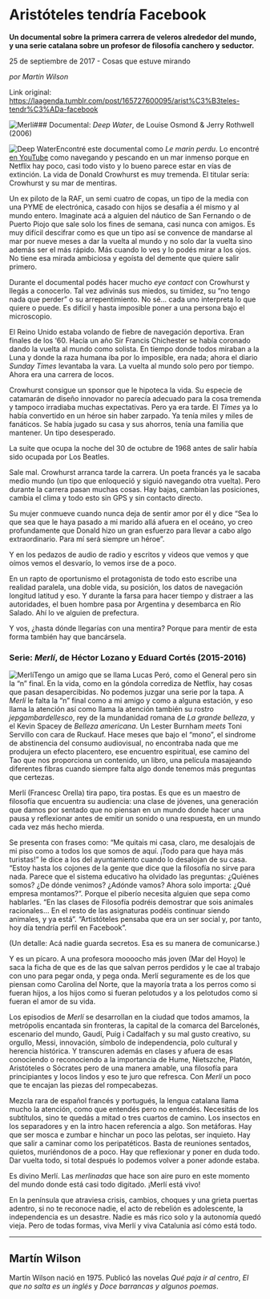 # Aristóteles tendría Facebook

**Un documental sobre la primera carrera de veleros alrededor del mundo, y una serie catalana sobre un profesor de filosofía canchero y seductor.**

25 de septiembre de 2017 - Cosas que estuve mirando

_por Martín Wilson_

Link original: https://laagenda.tumblr.com/post/165727600095/arist%C3%B3teles-tendr%C3%ADa-facebook

![Merlí](https://64.media.tumblr.com/68dd60a4fbcbeab555d83d23d9721773/tumblr_inline_pk0pdosqTF1t6q87u_500.jpg)### Documental: *Deep Water*, de Louise Osmond & Jerry Rothwell (2006)

![Deep Water](https://64.media.tumblr.com/5b1c4348320ee8cc7fe8bab6c75d3de4/tumblr_inline_pk0pdo8ZRc1t6q87u_400.jpg)Encontré este documental como *Le marin perdu*. Lo encontré [en YouTube](https://youtu.be/jILxbWupWLg) como navegando y pescando en un mar inmenso porque en Netflix hay poco, casi todo visto y lo bueno parece estar en vías de extinción.
La vida de Donald Crowhurst es muy tremenda. El titular sería: Crowhurst y su mar de mentiras.

Un ex piloto de la RAF, un semi cuatro de copas, un tipo de la media con una PYME de electrónica, casado con hijos se desafía a él mismo y al mundo entero. Imaginate acá a alguien del náutico de San Fernando o de Puerto Piojo que sale solo los fines de semana, casi nunca con amigos. Es muy difícil descifrar como es que un tipo así se convence de mandarse al mar por nueve meses a dar la vuelta al mundo y no solo dar la vuelta sino además ser el más rápido. Más cuando lo ves y lo podés mirar a los ojos. No tiene esa mirada ambiciosa y egoísta del demente que quiere salir primero. 

Durante el documental podés hacer mucho *eye contact* con Crowhurst y llegás a conocerlo. Tal vez adivinás sus miedos, su timidez, su “no tengo nada que perder” o su arrepentimiento. No sé… cada uno interpreta lo que quiere o puede. Es difícil y hasta imposible poner a una persona bajo el microscopio.

El Reino Unido estaba volando de fiebre de navegación deportiva. Eran finales de los ‘60. Hacía un año Sir Francis Chichester se había coronado dando la vuelta al mundo como solista. En tiempo donde todos miraban a la Luna y donde la raza humana iba por lo imposible, era nada; ahora el diario *Sunday Times* levantaba la vara. La vuelta al mundo solo pero por tiempo. Ahora era una carrera de locos.

Crowhurst consigue un sponsor que le hipoteca la vida. Su especie de catamarán de diseño innovador no parecía adecuado para la cosa tremenda y tampoco irradiaba muchas expectativas. Pero ya era tarde. El *Times* ya lo había convertido en un héroe sin haber zarpado. Ya tenía miles y miles de fanáticos. Se había jugado su casa y sus ahorros, tenía una familia que mantener. Un tipo desesperado.

La suite que ocupa la noche del 30 de octubre de 1968 antes de salir había sido ocupada por Los Beatles. 

Sale mal. Crowhurst arranca tarde la carrera. Un poeta francés ya le sacaba medio mundo (un tipo que enloqueció y siguió navegando otra vuelta). Pero durante la carrera pasan muchas cosas. Hay bajas, cambian las posiciones, cambia el clima y todo esto sin GPS y sin contacto directo.

Su mujer conmueve cuando nunca deja de sentir amor por él y dice “Sea lo que sea que le haya pasado a mi marido allá afuera en el oceáno, yo creo profundamente que Donald hizo un gran esfuerzo para llevar a cabo algo extraordinario. Para mí será siempre un héroe”.

Y en los pedazos de audio de radio y escritos y videos que vemos y que oímos vemos el desvarío, lo vemos irse de a poco.

En un rapto de oportunismo el protagonista de todo esto escribe una realidad paralela, una doble vida, su posición, los datos de navegación longitud latitud y eso. Y durante la farsa para hacer tiempo y distraer a las autoridades, el buen hombre pasa por Argentina y desembarca en Río Salado. Ahí lo ve alguien de prefectura.

Y vos, ¿hasta dónde llegarías con una mentira? Porque para mentir de esta forma también hay que bancársela.

### Serie: *Merlí*, de Héctor Lozano y Eduard Cortés (2015-2016)

![Merlí](https://64.media.tumblr.com/68dd60a4fbcbeab555d83d23d9721773/tumblr_inline_pk0pdosqTF1t6q87u_400.jpg)Tengo un amigo que se llama Lucas Peró, como el General pero sin la “n” final. En la vida, como en la góndola corrediza de Netflix, hay cosas que pasan desapercibidas. No podemos juzgar una serie por la tapa. A *Merlí* le falta la “n” final como a mi amigo y como a alguna estación, y eso llama la atención así como llama la atención también su rostro *jepgambardellesco*, rey de la mundanidad romana de *La grande belleza*, y el Kevin Spacey de *Belleza americana*. Un Lester Burnham *meets* Toni Servillo con cara de Ruckauf. Hace meses que bajo el “mono”, el sindrome de abstinencia del consumo audiovisual, no encontraba nada que me produjera un efecto placentero, ese encuentro espiritual, ese camino del Tao que nos proporciona un contenido, un libro, una película masajeando diferentes fibras cuando siempre falta algo donde tenemos más preguntas que certezas.

Merlí (Francesc Orella) tira papo, tira postas. Es que es un maestro de filosofía que encuentra su audiencia: una clase de jóvenes, una generación que damos por sentado que no piensan en un mundo donde hacer una pausa y reflexionar antes de emitir un sonido o una respuesta, en un mundo cada vez más hecho mierda.

Se presenta con frases como: “Me quitais mi casa, claro, me desalojais de mi piso como a todos los que somos de aquí. ¡Todo para que haya más turistas!” le dice a los del ayuntamiento cuando lo desalojan de su casa. “Estoy hasta los cojones de la gente que dice que la filosofía no sirve para nada. Parece que el sistema educativo ha olvidado las preguntas: ¿Quiénes somos? ¿De dónde venimos? ¿Adónde vamos? Ahora solo importa: ¿Qué empresa montamos?”. Porque el piberío necesita alguien que sepa como hablarles. “En las clases de Filosofía podréis demostrar que sois animales racionales… En el resto de las asignaturas podéis continuar siendo animales, y ya está”. “Artistóteles pensaba que era un ser social y, por tanto, hoy día tendría perfil en Facebook”.

(Un detalle: Acá nadie guarda secretos. Esa es su manera de comunicarse.)

Y es un pícaro. A una profesora moooocho más joven (Mar del Hoyo) le saca la ficha de que es de las que salvan perros perdidos y le cae al trabajo con uno para pegar onda, y pega onda. Merlí seguramente es de los que piensan como Carolina del Norte, que la mayoría trata a los perros como si fueran hijos, a los hijos como si fueran pelotudos y a los pelotudos como si fueran el amor de su vida.

Los episodios de *Merlí* se desarrollan en la ciudad que todos amamos, la metrópolis encantada sin fronteras, la capital de la comarca del Barcelonés, escenario del mundo, Gaudí, Puig i Cadalfach y su mal gusto creativo, su orgullo, Messi, innovación, símbolo de independencia, polo cultural y herencia histórica. Y transcuren además en clases y afuera de esas conociendo o reconociendo a la importancia de Hume, Nietszche, Platón, Aristóteles o Sócrates pero de una manera amable, una filosofía para principiantes y locos lindos y eso te juro que refresca. Con *Merlí* un poco que te encajan las piezas del rompecabezas.

Mezcla rara de español francés y portugués, la lengua catalana llama mucho la atención, como que entendés pero no entendés. Necesitás de los subtítulos, sino te quedás a mitad o tres cuartos de camino. Los insectos en los separadores y en la intro hacen referencia a algo. Son metáforas. Hay que ser mosca e zumbar e hinchar un poco las pelotas, ser inquieto. Hay que salir a caminar como los peripatéticos. Basta de reuniones sentados, quietos, muriéndonos de a poco. Hay que reflexionar y poner en duda todo. Dar vuelta todo, si total después lo podemos volver a poner adonde estaba.

Es divino Merlí. Las *merlinadas* que hace son aire puro en este momento del mundo donde está casi todo digitado. ¡Merlí está vivo!

En la península que atraviesa crisis, cambios, choques y una grieta puertas adentro, si no te reconoce nadie, el acto de rebelión es adolescente, la independencia es un desastre. Nadie es más rico solo y la autonomía quedó vieja. Pero de todas formas, viva Merlí y viva Catalunia así cómo está todo.

  




---

 Martín Wilson
--------------

 Martín Wilson nació en 1975. Publicó las novelas *Qué paja ir al centro*, *El que no salta es un inglés* y *Doce barrancas y algunos poemas*.

